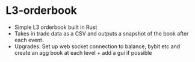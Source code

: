 # L3-orderbook
- Simple L3 orderbook built in Rust 
- Takes in trade data as a CSV and  outputs a snapshot of the book after each event.
- Upgrades: Set up web socket connection to balance, bybit etc and create an agg book at each level + add a gui if possible
